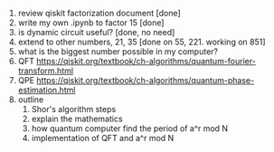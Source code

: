 1. review qiskit factorization document [done]
2. write my own .ipynb to factor 15 [done]
3. is dynamic circuit useful? [done, no need]
4. extend to other numbers, 21, 35 [done on 55, 221.  working on 851]
5. what is the biggest number possible in my computer?
6. QFT https://qiskit.org/textbook/ch-algorithms/quantum-fourier-transform.html 
7. QPE https://qiskit.org/textbook/ch-algorithms/quantum-phase-estimation.html
8. outline
    1. Shor's algorithm steps
    2. explain the mathematics 
    3. how quantum computer find the period of a^r mod N
    4. implementation of QFT and a^r mod N

    